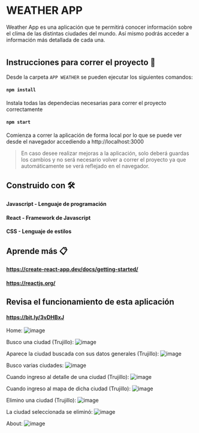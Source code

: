 # WEATHER APP

Weather App es una aplicación que te permitirá conocer información sobre el clima de las distintas ciudades del mundo.
Así mismo podrás acceder a información más detallada de cada una.

#

## Instrucciones para correr el proyecto 🔧

Desde la carpeta `APP WEATHER` se pueden ejecutar los siguientes comandos:

#### `npm install`

Instala todas las dependecias necesarias para correr el proyecto correctamente

#### `npm start`

Comienza a correr la aplicación de forma local por lo que se puede ver desde el navegador accediendo a
http://localhost:3000

>En caso desee realizar mejoras a la aplicación, solo deberá guardas los cambios y no será necesario volver a correr el proyecto ya que automáticamente se verá reflejado en el navegador.


## Construido con 🛠️

#### Javascript - Lenguaje de programación
#### React - Framework de Javascript
#### CSS - Lenguaje de estilos


## Aprende más 📋

#### https://create-react-app.dev/docs/getting-started/
#### https://reactjs.org/

## Revisa el funcionamiento de esta aplicación

#### https://bit.ly/3vDHBxJ

Home:
![image](https://user-images.githubusercontent.com/96211574/165111787-1304fecd-1e46-431d-81a8-b4e1cb31bcce.png)

Busco una ciudad (Trujillo):
![image](https://user-images.githubusercontent.com/96211574/165111916-513ace00-e22d-499b-ae08-35abf12ff313.png)

Aparece la ciudad buscada con sus datos generales (Trujillo):
![image](https://user-images.githubusercontent.com/96211574/165112004-a0ee52ba-94b3-4bba-9d5b-1ddc3cbdcc10.png)

Busco varias ciudades:
![image](https://user-images.githubusercontent.com/96211574/165112163-acd920bb-ccee-41fe-9e07-071b46593c56.png)

Cuando ingreso al detalle de una ciudad (Trujillo):
![image](https://user-images.githubusercontent.com/96211574/165112256-f0caf1c1-c897-4f4e-a2f7-06f3a017b93e.png)

Cuando ingreso al mapa de dicha ciudad (Trujillo):
![image](https://user-images.githubusercontent.com/96211574/165112339-cf62a0df-88a4-435f-b222-e9579a782bba.png)

Elimino una ciudad (Trujillo):
![image](https://user-images.githubusercontent.com/96211574/165112492-3b643624-3a72-4103-93e1-5e8d6c32a10a.png)

La ciudad seleccionada se eliminó:
![image](https://user-images.githubusercontent.com/96211574/165112615-577f46bc-8308-42cd-acf6-21db60e1f5b0.png)

About:
![image](https://user-images.githubusercontent.com/96211574/165112709-4208aa2e-66fb-4092-8a04-c02390cffe14.png)

